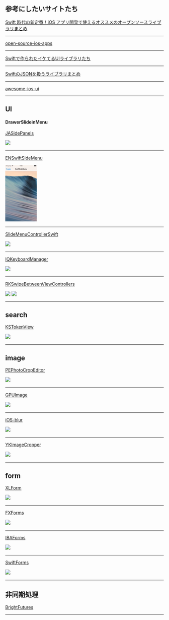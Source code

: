 
## 参考にしたいサイトたち
[Swift 時代の新定番！iOS アプリ開発で使えるオススメのオープンソースライブラリまとめ](http://dev.classmethod.jp/smartphone/iphone/swift-oss/)

---

[open-source-ios-apps](https://github.com/dkhamsing/open-source-ios-apps)

---

[Swiftで作られたイケてるUIライブラリたち](http://qiita.com/susieyy/items/1f28531a1c58d9158896)

---

[SwiftのJSONを扱うライブラリまとめ](http://qiita.com/susieyy/items/6cd0a2293555d5abb9c1)

---

[awesome-ios-ui](https://github.com/cjwirth/awesome-ios-ui)

---

## UI

#### DrawerSlideinMenu

[JASidePanels](https://github.com/gotosleep/JASidePanels)

<img src="https://s3.amazonaws.com/cocoacontrols_production/uploads/control_image/image/204/original.jpg" width="100">

---

[ENSwiftSideMenu](https://github.com/evnaz/ENSwiftSideMenu)

<img src="https://raw.githubusercontent.com/evnaz/ENSwiftSideMenu/master/side_menu.gif" width="100">

---

[SlideMenuControllerSwift](https://github.com/dekatotoro/SlideMenuControllerSwift)

<img src="https://github.com/dekatotoro/SlideMenuControllerSwift/raw/master/Screenshots/SlideMenuControllerSwift.gif" width="100">

---

[IQKeyboardManager](https://github.com/hackiftekhar/IQKeyboardManager)

<img src="https://github.com/hackiftekhar/IQKeyboardManager/raw/master/KeyboardTextFieldDemo/Screenshot/IQKeyboardManager.gif" width="100">

---

[RKSwipeBetweenViewControllers](https://github.com/cwRichardKim/RKSwipeBetweenViewControllers)

<img src="https://camo.githubusercontent.com/90e2e5abbe8155744d579951b93a1260edef855e/687474703a2f2f692e696d6775722e636f6d2f7a6c66574461312e676966" width="100">
<img src="https://camo.githubusercontent.com/e2ab68caa37ed4e284c24ce573406e317cfe5d63/687474703a2f2f692e696d6775722e636f6d2f646c343232454c2e676966" width="100">

---

## search

[KSTokenView](https://github.com/khawars/KSTokenView)

<img src="https://github.com/khawars/KSTokenView/raw/screenshots/screenshots/gif1.gif?raw=true" width="100">


---


## image

[PEPhotoCropEditor](https://github.com/kishikawakatsumi/PEPhotoCropEditor)

<img src="https://camo.githubusercontent.com/80465ba7023b5f37fcfc59861f7356b9e14e0b22/68747470733a2f2f7261772e6769746875622e636f6d2f6b697368696b6177616b617473756d692f504550686f746f43726f70456469746f722f6d61737465722f53637265656e73686f74732f737330312e706e67" width="100">

---

[GPUImage](https://github.com/BradLarson/GPUImage)

<img src="https://camo.githubusercontent.com/68ce8767f20b6a40f2a695c56396d30234363431/687474703a2f2f73756e7365746c616b65736f6674776172652e636f6d2f73697465732f64656661756c742f66696c65732f475055496d6167654c6f676f2e706e67" width="100">

---

[iOS-blur](https://github.com/JagCesar/iOS-blur)

<img src="https://camo.githubusercontent.com/1a3847644269c1e9706c31c6ea9525bd5fc385b4/68747470733a2f2f7261772e6769746875622e636f6d2f4a616743657361722f694f532d626c75722f6d61737465722f73637265656e73686f742e706e67" width="100">

---

[YKImageCropper](https://github.com/yuyak/YKImageCropper)

<img src="https://camo.githubusercontent.com/3bb6276fb609fc46d0e65170312604251a70201e/68747470733a2f2f7261772e6769746875622e636f6d2f797579616b2f594b496d61676543726f707065722f6d61737465722f4578616d706c652f73637265656e73686f742e706e67" width="100">

---

## form

[XLForm](https://github.com/xmartlabs/XLForm)

<img src="https://github.com/xmartlabs/XLForm/blob/master/Examples/Objective-C/Examples/RealExamples/XLForm.gif" width="100">

---

[FXForms](https://github.com/nicklockwood/FXForms)

<img src="https://camo.githubusercontent.com/2db288520cb0d9a044aaa7ccd977c91c9cd88c04/68747470733a2f2f7261772e6769746875622e636f6d2f6e69636b6c6f636b776f6f642f4658466f726d732f312e322e332f4578616d706c65732f42617369634578616d706c652f53637265656e73686f742e706e67" width="100">

---

[IBAForms](https://github.com/ittybittydude/IBAForms)

<img src="https://github.com/ittybittydude/IBAForms/raw/master/doc/screenshots/BasicFields.jpg" width="100">

---

[SwiftForms](https://github.com/ortuman/SwiftForms)

<img src="https://github.com/ortuman/SwiftForms/raw/master/SwiftForms/Example.gif" width="100">

---

## 非同期処理

[BrightFutures](https://github.com/Thomvis/BrightFutures)

---

